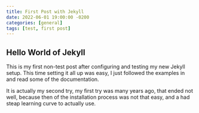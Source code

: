 ```yaml
---
title: First Post with Jekyll
date: 2022-06-01 19:00:00 -0200
categories: [general]
tags: [test, first post]
---
```

## Hello World of Jekyll

This is my first non-test post after configuring and testing my new Jekyll setup. This time setting it all up was easy, I just followed the examples in and read some of the documentation.

It is actually my second try, my first try was many years ago, that ended not well, because then of the installation process was not that easy, and a had steap learning curve to actually use.
